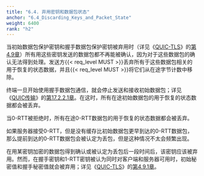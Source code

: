 ```yaml
---
title: "6.4. 弃用密钥和数据包状态"
anchor: "6.4_Discarding_Keys_and_Packet_State"
weight: 6400
rank: "h2"
---
```


当初始数据包保护密钥和握手数据包保护密钥被弃用时（详见《[QUIC-TLS]()》的[第4.9章]()）所有用这些密钥发送的数据包都不再能被确认，因为对于这些数据包的确认无法得到处理。发送方{{< req_level MUST >}}丢弃所有于这些数据包相关的用于恢复的状态数据，并且{{< req_level MUST >}}将它们从在途字节计数中移除。

终端一旦开始使用握手数据包通信，就会停止发送和接收初始数据包；详见《[QUIC传输]()》的[第17.2.2.1章]()。在这时，所有在途初始数据包的用于恢复的状态数据都会被丢弃。

当0-RTT被拒绝时，所有在途0-RTT数据包的用于恢复的状态数据都会被丢弃。

如果服务器接受0-RTT，但是没有缓存比初始数据包更早到达的0-RTT数据包，那么提前到达的0-RTT数据包会被认定为丢包，但是这种情况不太会频繁出现。

在用某密钥加密的数据包得到确认或被认定为丢包后一段时间后，该密钥应该被弃用。然而，在握手密钥和1-RTT密钥被认为同时对客户端和服务器可用时，初始秘密值和握手秘密值就会被弃用；详见《[QUIC-TLS]()》的[第4.9.1章]()。
